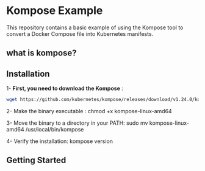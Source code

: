 # Kompose Example

This repository contains a basic example of using the Kompose tool to convert a Docker Compose file into Kubernetes manifests.
## what is kompose?

## Installation 
1- **First, you need to download the Kompose** :
```bash
wget https://github.com/kubernetes/kompose/releases/download/v1.24.0/kompose-linux-amd64
```
2- Make the binary executable : 
chmod +x kompose-linux-amd64

3- Move the binary to a directory in your PATH:
sudo mv kompose-linux-amd64 /usr/local/bin/kompose

4- Verify the installation: 
 kompose version

## Getting Started


